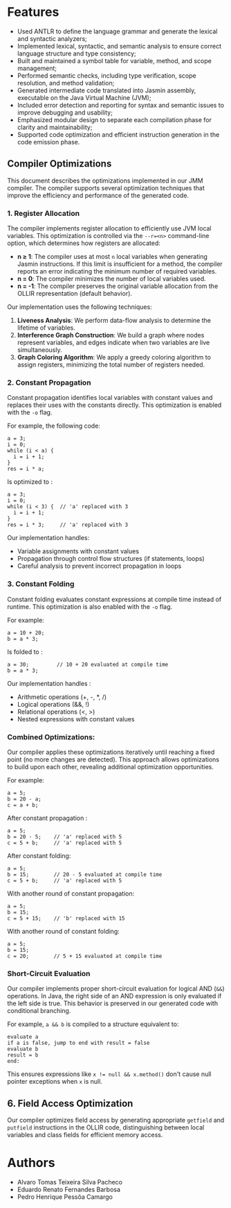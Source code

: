 # Features

- Used ANTLR to define the language grammar and generate the lexical and syntactic analyzers;
- Implemented lexical, syntactic, and semantic analysis to ensure correct language structure and type consistency;
- Built and maintained a symbol table for variable, method, and scope management;
- Performed semantic checks, including type verification, scope resolution, and method validation;
- Generated intermediate code translated into Jasmin assembly, executable on the Java Virtual Machine (JVM);
- Included error detection and reporting for syntax and semantic issues to improve debugging and usability;
- Emphasized modular design to separate each compilation phase for clarity and maintainability;
- Supported code optimization and efficient instruction generation in the code emission phase.

## Compiler Optimizations

This document describes the optimizations implemented in our JMM compiler. The compiler supports several optimization techniques that improve the efficiency and performance of the generated code.

### 1. Register Allocation

The compiler implements register allocation to efficiently use JVM local variables. This optimization is controlled via the `--r=<n>` command-line option, which determines how registers are allocated:

- **n ≥ 1**: The compiler uses at most `n` local variables when generating Jasmin instructions. If this limit is insufficient for a method, the compiler reports an error indicating the minimum number of required variables.
- **n = 0**: The compiler minimizes the number of local variables used.
- **n = -1**: The compiler preserves the original variable allocation from the OLLIR representation (default behavior).

Our implementation uses the following techniques:

1. **Liveness Analysis**: We perform data-flow analysis to determine the lifetime of variables.
2. **Interference Graph Construction**: We build a graph where nodes represent variables, and edges indicate when two variables are live simultaneously.
3. **Graph Coloring Algorithm**: We apply a greedy coloring algorithm to assign registers, minimizing the total number of registers needed.

### 2. Constant Propagation

Constant propagation identifies local variables with constant values and replaces their uses with the constants directly. This optimization is enabled with the `-o` flag.

For example, the following code:
```
a = 3;
i = 0;
while (i < a) {
  i = i + 1;
}
res = i * a;
```

Is optimized to : 

```
a = 3;
i = 0;
while (i < 3) {  // 'a' replaced with 3
  i = i + 1;
}
res = i * 3;     // 'a' replaced with 3
```

Our implementation handles:
* Variable assignments with constant values
* Propagation through control flow structures (if statements, loops)
* Careful analysis to prevent incorrect propagation in loops

### 3. Constant Folding

Constant folding evaluates constant expressions at compile time instead of runtime. This optimization is also enabled with the `-o` flag.

For example:

```
a = 10 + 20;
b = a * 3;
```

Is folded to :

```
a = 30;         // 10 + 20 evaluated at compile time
b = a * 3;
```

Our implementation handles :
* Arithmetic operations (+, -, *, /)
* Logical operations (&&, !)
* Relational operations (<, >)
* Nested expressions with constant values

### Combined Optimizations:

Our compiler applies these optimizations iteratively until reaching a fixed point (no more changes are detected). This approach allows optimizations to build upon each other, revealing additional optimization opportunities.

For example:

```
a = 5;
b = 20 - a;
c = a + b;
```

After constant propagation :

```
a = 5;
b = 20 - 5;    // 'a' replaced with 5
c = 5 + b;     // 'a' replaced with 5
```

After constant folding:

```
a = 5;
b = 15;        // 20 - 5 evaluated at compile time
c = 5 + b;     // 'a' replaced with 5
```

With another round of constant propagation:

```
a = 5;
b = 15;
c = 5 + 15;    // 'b' replaced with 15
```

With another round of constant folding:

```
a = 5;
b = 15;
c = 20;        // 5 + 15 evaluated at compile time
```

### Short-Circuit Evaluation

Our compiler implements proper short-circuit evaluation for logical AND (`&&`) operations. In Java, the right side of an AND expression is only evaluated if the left side is true. This behavior is preserved in our generated code with conditional branching.

For example, `a && b` is compiled to a structure equivalent to:

```
evaluate a
if a is false, jump to end with result = false
evaluate b
result = b
end:
```

This ensures expressions like `x != null && x.method()` don't cause null pointer exceptions when `x` is null.

## 6. Field Access Optimization

Our compiler optimizes field access by generating appropriate `getfield` and `putfield` instructions in the OLLIR code, distinguishing between local variables and class fields for efficient memory access.

# Authors
- Alvaro Tomas Teixeira Silva Pacheco
- Eduardo Renato Fernandes Barbosa
- Pedro Henrique Pessôa Camargo
